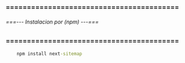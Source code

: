 ### ========================================= ###
###### ===--- Instalacion por (npm) ---=== ######
### ========================================= ###

<!-- Empezamos instalando con NPM. -->

```bat
	npm install next-sitemap
```